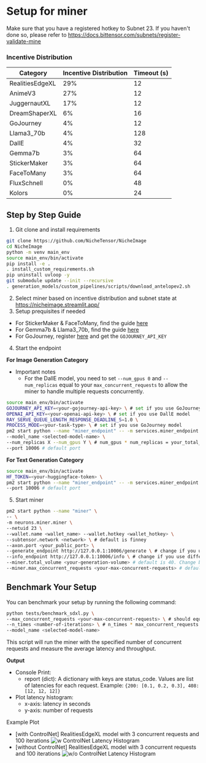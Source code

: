 # Setup for miner

Make sure that you have a registered hotkey to Subnet 23. If you haven't done so, please refer to https://docs.bittensor.com/subnets/register-validate-mine


### Incentive Distribution
| Category        | Incentive Distribution | Timeout (s)                                                                                                        |
|-----------------|------------------------|--------------------------------------------------------------------------------------------------------------------|
| RealitiesEdgeXL | 29%                    | 12 |
| AnimeV3         | 27%                    | 12 |
| JuggernautXL | 17%                    | 12 |
| DreamShaperXL     | 6%                     | 16 |
| GoJourney       | 4%                     | 12 |
| Llama3_70b         | 4%                     | 128 |
| DallE    | 4%                     | 32 |
| Gemma7b         | 3%                     | 64 |
| StickerMaker    | 3%                     | 64 |
| FaceToMany      | 3%                     | 64 |
| FluxSchnell | 0% | 48 |
| Kolors | 0% | 24 |


## Step by Step Guide
1. Git clone and install requirements
```bash
git clone https://github.com/NicheTensor/NicheImage
cd NicheImage
python -m venv main_env
source main_env/bin/activate
pip install -e .
. install_custom_requirements.sh
pip uninstall uvloop -y
git submodule update --init --recursive
. generation_models/custom_pipelines/scripts/download_antelopev2.sh
```
2. Select miner based on incentive distribution and subnet state at https://nicheimage.streamlit.app/
3. Setup prequisites if needed
- For StickerMaker & FaceToMany, find the guide [here](comfyui_category.md)
- For Gemma7b & Llama3_70b, find the guide [here](vllm_category.md)
- For GoJourney, register [here](https://www.goapi.ai/midjourney-api) and get the `GOJOURNEY_API_KEY`

4. Start the endpoint

**For Image Generation Category**
- Important notes
    - For the DallE model, you need to set `--num_gpus 0` and `--num_replicas` equal to your `max_concurrent_requests` to allow the miner to handle multiple requests concurrently.
```bash
source main_env/bin/activate
GOJOURNEY_API_KEY=<your-gojourney-api-key> \ # set if you use GoJourney model
OPENAI_API_KEY=<your-openai-api-key> \ # set if you use DallE model
RAY_SERVE_QUEUE_LENGTH_RESPONSE_DEADLINE_S=1.0 \
PROCESS_MODE=<your-task-type> \ # set if you use GoJourney model
pm2 start python --name "miner_endpoint" -- -m services.miner_endpoint.app \
--model_name <selected-model-name> \
--num_replicas X --num_gpus Y \ # num_gpus * num_replicas = your_total_gpus_count
--port 10006 # default port
```

**For Text Generation Category**
```bash
source main_env/bin/activate
HF_TOKEN=<your-huggingface-token> \
pm2 start python --name "miner_endpoint" -- -m services.miner_endpoint.text_app --model_name <selected-model-name> --num_replicas X --num_gpus Y \
--port 10006 # default port
```

5. Start miner
```bash
pm2 start python --name "miner" \
-- \
-m neurons.miner.miner \
--netuid 23 \
--wallet.name <wallet_name> --wallet.hotkey <wallet_hotkey> \
--subtensor.network <network> \ # default is finney
--axon.port <your_public_port> \
--generate_endpoint http://127.0.0.1:10006/generate \ # change if you use different port or host
--info_endpoint http://127.0.0.1:10006/info \ # change if you use different port or host
--miner.total_volume <your-generation-volume> # default is 40. Change based on your model timeout value and GPU capacity
--miner.max_concurrent_requests <your-max-concurrent-requests> # default is 4. Change based on your model timeout value and GPU capacity
```


## Benchmark Your Setup

You can benchmark your setup by running the following command:
```bash
python tests/benchmark_sdxl.py \
--max_concurrent_requests <your-max-concurrent-requests> \ # should equal to your miner.max_concurrent_requests
--n_times <number-of-iterations> \ # n_times * max_concurrent_requests should be less than or equal to your miner.total_volume
--model_name <selected-model-name>
```
This script will run the miner with the specified number of concurrent requests and measure the average latency and throughput.

**Output**
- Console Print:
    - report (dict): A dictionary with keys are status_code. Values are list of latencies for each request. Example: `{200: [0.1, 0.2, 0.3], 408: [12, 12, 12]}`
- Plot latency histogram:
    - x-axis: latency in seconds
    - y-axis: number of requests

Example Plot
- [with ControlNet] RealitiesEdgeXL model with 3 concurrent requests and 100 iterations
![w ControlNet Latency Histogram](../tests/w_controlnet_benchmark.png)
- [without ControlNet] RealitiesEdgeXL model with 3 concurrent requests and 100 iterations
![w/o ControlNet Latency Histogram](../tests/wo_controlnet_benchmark.png)
